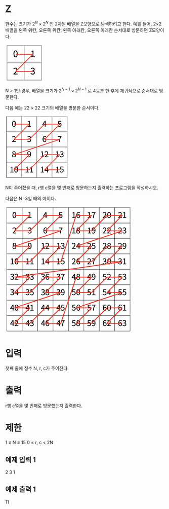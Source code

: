 # [Z](https://www.acmicpc.net/problem/1074)
한수는 크기가 $2^N × 2^N$ 인 2차원 배열을 Z모양으로 탐색하려고 한다. 예를 들어, 2×2배열을 왼쪽 위칸, 오른쪽 위칸, 왼쪽 아래칸, 오른쪽 아래칸 순서대로 방문하면 Z모양이다.

<img src="./pic1.png" width="120px" />

N > 1인 경우, 배열을 크기가 $2^{N-1} \times 2^{N-1}$ 로 4등분 한 후에 재귀적으로 순서대로 방문한다.

다음 예는 22 × 22 크기의 배열을 방문한 순서이다.

<img src="./pic2.jpg" width="200px" />


N이 주어졌을 때, r행 c열을 몇 번째로 방문하는지 출력하는 프로그램을 작성하시오.

다음은 N=3일 때의 예이다.

<img src="./pic3.jpg" width="400px" />


# 입력
첫째 줄에 정수 N, r, c가 주어진다.

# 출력
r행 c열을 몇 번째로 방문했는지 출력한다.

# 제한
1 ≤ N ≤ 15
0 ≤ r, c < 2N

## 예제 입력 1 
2 3 1
## 예제 출력 1 
11